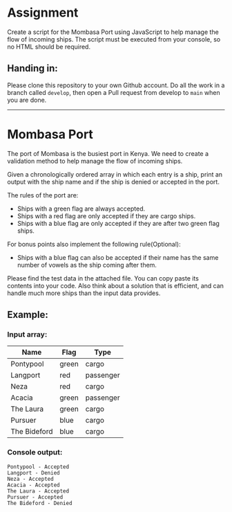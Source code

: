 # Assignment

Create a script for the Mombasa Port using JavaScript to help manage the flow of incoming ships. The script must be
executed from your console, so no HTML should be required.

## Handing in:

Please clone this repository to your own Github account. Do all the work in a branch called `develop`, then open a Pull
request from develop to `main` when you are done.

---

# Mombasa Port

The port of Mombasa is the busiest port in Kenya. We need to create a validation method to help manage the flow of
incoming ships.

Given a chronologically ordered array in which each entry is a ship, print an output with the ship name and if the ship
is denied or accepted in the port.

The rules of the port are:

- Ships with a green flag are always accepted.
- Ships with a red flag are only accepted if they are cargo ships.
- Ships with a blue flag are only accepted if they are after two green flag ships.

For bonus points also implement the following rule(Optional):

- Ships with a blue flag can also be accepted if their name has the same number of vowels as the ship coming after them.

Please find the test data in the attached file. You can copy paste its contents into your code. Also think about a
solution that is efficient, and can handle much more ships than the input data provides.

## Example:

### Input array:

| Name         | Flag  | Type      |
| ------------ | ----- | --------- |
| Pontypool    | green | cargo     |
| Langport     | red   | passenger |
| Neza         | red   | cargo     |
| Acacia       | green | passenger |
| The Laura    | green | cargo     |
| Pursuer      | blue  | cargo     |
| The Bideford | blue  | cargo     |

### Console output:

```
Pontypool - Accepted
Langport - Denied
Neza - Accepted
Acacia - Accepted
The Laura - Accepted
Pursuer - Accepted
The Bideford - Denied
```
